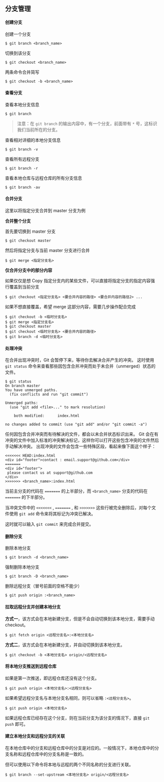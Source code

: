 ## 分支管理

#### 创建分支

创建一个分支

```
$ git branch <branch_name>
```

切换到该分支

```
$ git checkout <branch_name>
```

两条命令合并简写

```
$ git checkout -b <branch_name>
```

#### 查看分支

查看本地分支信息

```
$ git branch
```

> 注意：在 `git branch` 的输出内容中，有一个分支，前面带有 `*` 号，这标识我们当前所在的分支。

查看相对详细的本地分支信息

```
$ git branch -v
```

查看所有远程分支

```
$ git branch -r
```

查看本地仓库与远程仓库的所有分支信息

```
$ git branch -av
```

#### 合并分支

这里以将指定分支合并到 master 分支为例

**合并整个分支**

首先要切换到 master 分支

```
$ git checkout master
```

然后将指定分支与当前 master 分支进行合并

```
$ git merge <指定分支名>
```

**仅合并分支中的部分内容**

如果仅仅是想 Copy 指定分支内的某些文件，可以直接将指定分支的指定内容强行覆盖到当前分支

```
$ git checkout <指定分支名> <要合并内容的路径> <要合并内容的路径2> ...
```

如果不想直接覆盖，希望 merge 这部分内容，需要几步操作配合完成

```
$ git checkout -b <临时分支名>
$ git merge <指定分支名>
$ git checkout master
$ git checkout <临时分支名> <要合并内容的路径>
$ git branch -d <临时分支名>
```

#### 处理冲突

在合并出现冲突时，Git 会暂停下来，等待你去解决合并产生的冲突。 这时使用 `git status` 命令来查看那些因包含合并冲突而处于未合并（unmerged）状态的文件。

```
$ git status
On branch master
You have unmerged paths.
  (fix conflicts and run "git commit")

Unmerged paths:
  (use "git add <file>..." to mark resolution)

    both modified:      index.html

no changes added to commit (use "git add" and/or "git commit -a")
```

任何因包含合并冲突而有待解决的文件，都会以未合并状态标识出来。 Git 会在有冲突的文件中加入标准的冲突解决标记，这样你可以打开这些包含冲突的文件然后手动解决冲突。 出现冲突的文件会包含一些特殊区段，看起来像下面这个样子：

```
<<<<<<< HEAD:index.html
<div id="footer">contact : email.support@github.com</div>
=======
<div id="footer">
 please contact us at support@github.com
</div>
>>>>>>> <branch_name>:index.html
```

当前主分支的代码在 `=======` 的上半部分，而 `<branch_name>` 分支的代码在 `=======` 的下半部分。

当冲突文件中的 `<<<<<<<` , `=======` , 和 `>>>>>>>` 这些行被完全删除后，对每个文件使用 `git add` 命令来将其标记为冲突已解决。

这时就可以输入 `git commit` 来完成合并提交。

#### 删除分支

删除本地分支

```
$ git branch -d <branch_name>
```

强制删除本地分支

```
$ git branch -D <branch_name>
```

删除远程分支（冒号前面的空格不能少）

```
$ git push origin :<branch_name>
```

#### 拉取远程分支并创建本地分支

**方式一**，该方式会在本地新建分支，但是不会自动切换到该本地分支，需要手动checkout。

```
$ git fetch origin <远程分支名>:<本地分支名>
```

**方式二**，该方式会在本地新建分支，并自动切换到该本地分支。

```
$ git checkout -b <本地分支名> origin/<远程分支名>
```

#### 将本地分支推送到远程仓库

如果是第一次推送，即远程仓库还没有这个分支。

```
$ git push origin <本地分支名>:<远程分支名>
```

如果希望远程分支名与本地分支名相同，则可以省略 `:<远程分支名>`。

```
$ git push origin <本地分支名>
```

如果远程仓库已经存在这个分支，则在当前分支为该分支的情况下，直接 `git push` 即可。

#### 建立本地分支和远程分支的关联

在本地仓库中的分支和远程仓库中的分支是对应的。一般情况下，本地仓库中的分支名称和远程仓库中的分支名称是一致的。

但可以使用以下命令将本地与远程的两个不同名称的分支进行关联。

```
$ git branch --set-upstream <本地分支名> origin/<远程分支名>
```
